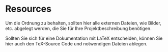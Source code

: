 # Resources
Um die Ordnung zu behalten, sollten hier alle externen Dateien, wie Bilder, etc. abgelegt werden, die Sie für Ihre Projektbeschreibung benötigen.

Sollten Sie sich für eine Dokumentation mit LaTeX entscheiden, können Sie hier auch den TeX-Source Code und notwendigen Dateien ablegen.